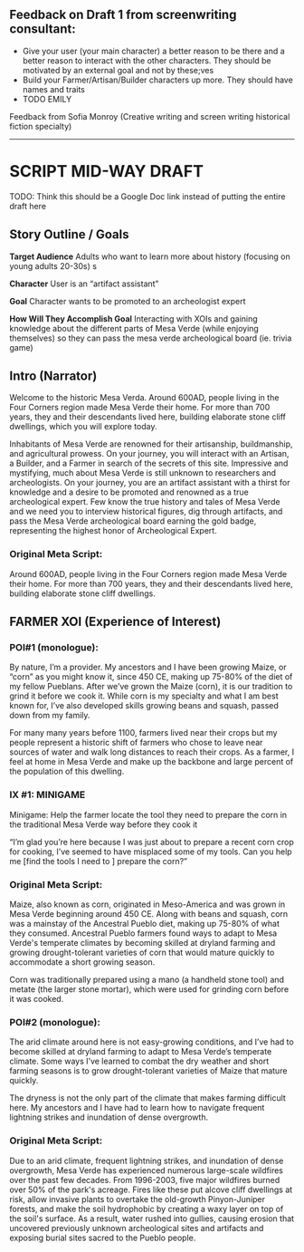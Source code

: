 
## Feedback on Draft 1 from screenwriting consultant:
* Give your user (your main character) a better reason to be there and a better reason to interact with the other characters. They should be motivated by an external goal and not by these;ves 
* Build your Farmer/Artisan/Builder characters up more. They should have names and traits
* TODO EMILY

Feedback from Sofia Monroy (Creative writing and screen writing historical fiction specialty)

--------
# SCRIPT MID-WAY DRAFT 
TODO: Think this should be a Google Doc link instead of putting the entire draft here

## Story Outline / Goals 
**Target Audience** Adults who want to learn more about history (focusing on young adults 20-30s)
s

**Character** User is an “artifact assistant” 

**Goal** Character wants to be promoted to an archeologist expert 

**How Will They Accomplish Goal** Interacting with XOIs and gaining knowledge about the different parts of Mesa Verde (while enjoying themselves) so they can pass the mesa verde archeological board (ie. trivia game)  


## Intro (Narrator)

Welcome to the historic Mesa Verda. Around 600AD, people living in the Four Corners region made Mesa Verde their home. For more than 700 years, they and their descendants lived here, building elaborate stone cliff dwellings, which you will explore today. 

Inhabitants of Mesa Verde are renowned for their artisanship, buildmanship, and agricultural prowess. On your journey, you will interact with an Artisan, a Builder, and a Farmer in search of the secrets of this site. Impressive and mystifying, much about Mesa Verde is still unknown to researchers and archeologists. On your journey, you are an artifact assistant with a thirst for knowledge and a desire to be promoted and renowned as a true archeological expert. Few know the true history and tales of Mesa Verde and we need you to interview historical figures, dig through artifacts, and pass the Mesa Verde archeological board earning the gold badge, representing the highest honor of Archeological Expert.  

### Original Meta Script: 
Around 600AD, people living in the Four Corners region made Mesa Verde their home. For more than 700 years, they and their descendants lived here, building elaborate stone cliff dwellings.

## FARMER XOI (Experience of Interest)

### POI#1 (monologue): 
By nature, I’m a provider. My ancestors and I have been growing Maize, or “corn” as you might know it, since 450 CE, making up 75-80% of the diet of my fellow Pueblans. After we’ve grown the Maize (corn), it is our tradition to grind it before we cook it. While corn is my specialty and what I am best known for, I’ve also developed skills growing beans and squash, passed down from my family.  

For many many years before 1100, farmers lived near their crops but my people represent a historic shift of farmers who chose to leave near sources of water and walk long distances to reach their crops. As a farmer, I feel at home in Mesa Verde and make up the backbone and large percent of the population of this dwelling. 


### IX #1: MINIGAME
Minigame: Help the farmer locate the tool they need to prepare the corn in the traditional Mesa Verde way before they cook it 

“I’m glad you’re here because I was just about to prepare a recent corn crop for cooking, I’ve seemed to have misplaced some of my tools. Can you help me [find the tools I need to ] prepare the corn?” 

### Original Meta Script: 
Maize, also known as corn, originated in Meso-America and was grown in Mesa Verde beginning around 450 CE. Along with beans and squash, corn was a mainstay of the Ancestral Pueblo diet, making up 75-80% of what they consumed. Ancestral Pueblo farmers found ways to adapt to Mesa Verde's temperate climates by becoming skilled at dryland farming and growing drought-tolerant varieties of corn that would mature quickly to accommodate a short growing season.

Corn was traditionally prepared using a mano (a handheld stone tool) and metate (the larger stone mortar), which were used for grinding corn before it was cooked. 



### POI#2 (monologue):
The arid climate around here is not easy-growing conditions, and I’ve had to become skilled at dryland farming to adapt to Mesa Verde’s temperate climate. Some ways I’ve learned to combat the dry weather and short farming seasons is to grow drought-tolerant varieties of Maize that mature quickly. 

The dryness is not the only part of the climate that makes farming difficult here. My ancestors and I have had to learn how to navigate frequent lightning strikes and inundation of dense overgrowth. 

### Original Meta Script: 
Due to an arid climate, frequent lightning strikes, and inundation of dense overgrowth, Mesa Verde has experienced numerous large-scale wildfires over the past few decades. From 1996-2003, five major wildfires burned over 50% of the park's acreage. Fires like these put alcove cliff dwellings at risk, allow invasive plants to overtake the old-growth Pinyon-Juniper forests, and make the soil hydrophobic by creating a waxy layer on top of the soil's surface. As a result, water rushed into gullies, causing erosion that uncovered previously unknown archeological sites and artifacts and exposing burial sites sacred to the Pueblo people.

